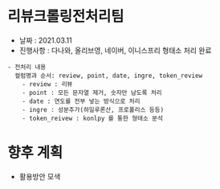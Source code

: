 
# 리뷰크롤링전처리팀
- 날짜 : 2021.03.11
- 진행사항 : 다나와, 올리브영, 네이버, 이니스프리 형태소 처리 완료

```
- 전처리 내용
  컬럼명과 순서: review, point, date, ingre, token_review
    - review : 리뷰
    - point : 모든 문자열 제거, 숫자만 남도록 처리
    - date : 연도를 전부 넣는 방식으로 처리
    - ingre : 성분추가(하일루론산, 프로폴리스 등등)
    - token_reivew : konlpy 를 통한 형태소 분석
```

# 향후 계획
- 활용방안 모색
